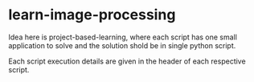 # learn-image-processing
Idea here is project-based-learning, where each script has one small application to solve and the solution shold be in 
single python script.  

Each script execution details are given in the header of each respective script. 
